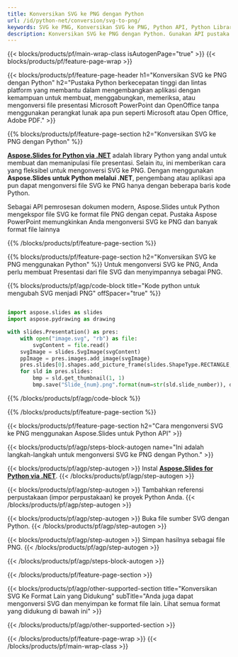 ```yaml
---
title: Konversikan SVG ke PNG dengan Python
url: /id/python-net/conversion/svg-to-png/
keywords: SVG ke PNG, Konversikan SVG ke PNG, Python API, Python Library, SVG, PNG
description: Konversikan SVG ke PNG dengan Python. Gunakan API pustaka Python untuk mengonversi file SVG ke PNG
---
```


{{< blocks/products/pf/main-wrap-class isAutogenPage="true" >}}
{{< blocks/products/pf/feature-page-wrap >}}

{{< blocks/products/pf/feature-page-header h1="Konversikan SVG ke PNG dengan Python" h2="Pustaka Python berkecepatan tinggi dan lintas platform yang membantu dalam mengembangkan aplikasi dengan kemampuan untuk membuat, menggabungkan, memeriksa, atau mengonversi file presentasi Microsoft PowerPoint dan OpenOffice tanpa menggunakan perangkat lunak apa pun seperti Microsoft atau Open Office, Adobe PDF." >}}

{{% blocks/products/pf/feature-page-section h2="Konversikan SVG ke PNG dengan Python" %}}

[**Aspose.Slides for Python via .NET**](https://products.aspose.com/slides/id/python-net/) adalah library Python yang andal untuk membuat dan memanipulasi file presentasi. Selain itu, ini memberikan cara yang fleksibel untuk mengonversi SVG ke PNG. Dengan menggunakan **Aspose.Slides untuk Python melalui .NET**, pengembang atau aplikasi apa pun dapat mengonversi file SVG ke PNG hanya dengan beberapa baris kode Python.

Sebagai API pemrosesan dokumen modern, Aspose.Slides untuk Python mengekspor file SVG ke format file PNG dengan cepat. Pustaka Aspose PowerPoint memungkinkan Anda mengonversi SVG ke PNG dan banyak format file lainnya

{{% /blocks/products/pf/feature-page-section %}}

{{% blocks/products/pf/feature-page-section  h2="Konversikan SVG ke PNG menggunakan Python" %}}
Untuk mengonversi SVG ke PNG, Anda perlu membuat Presentasi dari file SVG dan menyimpannya sebagai PNG.

{{% blocks/products/pf/agp/code-block title="Kode python untuk mengubah SVG menjadi PNG" offSpacer="true" %}}

```python

import aspose.slides as slides
import aspose.pydrawing as drawing

with slides.Presentation() as pres:
    with open("image.svg", "rb") as file:
        svgContent = file.read()
    svgImage = slides.SvgImage(svgContent)
    ppImage = pres.images.add_image(svgImage)
    pres.slides[0].shapes.add_picture_frame(slides.ShapeType.RECTANGLE, 0, 0, ppImage.width, ppImage.height, ppImage)
    for sld in pres.slides:
        bmp = sld.get_thumbnail(1, 1)
        bmp.save("Slide_{num}.png".format(num=str(sld.slide_number)), drawing.imaging.ImageFormat.png)

```


{{% /blocks/products/pf/agp/code-block %}}

{{% /blocks/products/pf/feature-page-section %}}

{{< blocks/products/pf/feature-page-section  h2="Cara mengonversi SVG ke PNG menggunakan Aspose.Slides untuk Python API" >}}

{{< blocks/products/pf/agp/steps-block-autogen name="Ini adalah langkah-langkah untuk mengonversi SVG ke PNG dengan Python." >}}

{{< blocks/products/pf/agp/step-autogen >}}
Instal [**Aspose.Slides for Python via .NET**](https://products.aspose.com/slides/id/python-net/).
{{< /blocks/products/pf/agp/step-autogen >}}

{{< blocks/products/pf/agp/step-autogen >}}
Tambahkan referensi perpustakaan (impor perpustakaan) ke proyek Python Anda.
{{< /blocks/products/pf/agp/step-autogen >}}

{{< blocks/products/pf/agp/step-autogen >}}
Buka file sumber SVG dengan Python.
{{< /blocks/products/pf/agp/step-autogen >}}

{{< blocks/products/pf/agp/step-autogen >}}
Simpan hasilnya sebagai file PNG.
{{< /blocks/products/pf/agp/step-autogen >}}

{{< /blocks/products/pf/agp/steps-block-autogen >}}

{{< /blocks/products/pf/feature-page-section >}}

{{< blocks/products/pf/agp/other-supported-section title="Konversikan SVG Ke Format Lain yang Didukung" subTitle="Anda juga dapat mengonversi SVG dan menyimpan ke format file lain. Lihat semua format yang didukung di bawah ini" >}}



{{< /blocks/products/pf/agp/other-supported-section >}}

{{< /blocks/products/pf/feature-page-wrap >}}
{{< /blocks/products/pf/main-wrap-class >}}